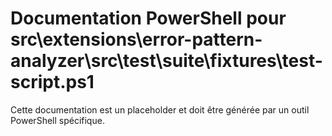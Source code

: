 # Documentation PowerShell pour src\extensions\error-pattern-analyzer\src\test\suite\fixtures\test-script.ps1

Cette documentation est un placeholder et doit être générée par un outil PowerShell spécifique.
